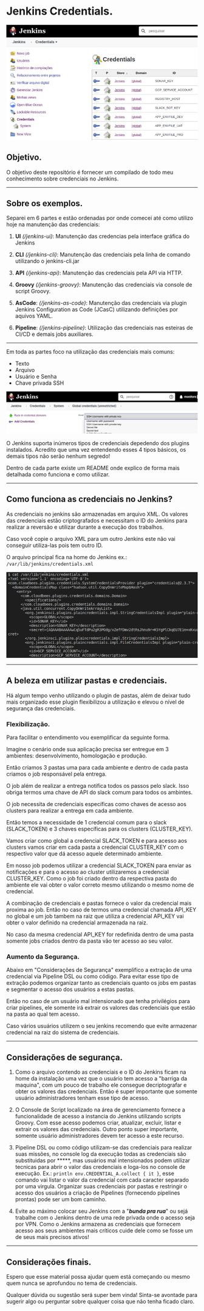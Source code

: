 # Jenkins Credentials.

![Jenkins](assets/credentials.png)

## Objetivo.

O objetivo deste repositório é fornecer um compilado de todo meu conhecimento sobre credenciais no Jenkins.

---

## Sobre os exemplos.

Separei em 6 partes e estão ordenadas por onde comecei até como utilizo hoje na manutenção das credenciais:

1. **UI** *(/jenkins-ui)*:
Manutenção das credencias pela interface gráfica do Jenkins

2. **CLI** *(/jenkins-cli)*: Manutenção das credenciais pela linha de comando utilizando o jenkins-cli.jar

3. **API** *(/jenkins-api)*: Manutenção das credenciais pela API via HTTP.

4. **Groovy** *(/jenkins-groovy)*: Manutenção das credenciais via console de script Groovy.

5. **AsCode**: *(/jenkins-as-code)*: Manutenção das credenciais via plugin Jenkins Configuration as Code (JCasC) utilizando definições por aquivos YAML.

6. **Pipeline**: *(/jenkins-pipeline)*: Utilização das credenciais nas esteiras de CI/CD e demais jobs auxiliares.

---

Em toda as partes foco na utilização das credenciais mais comuns:

- Texto
- Arquivo
- Usuário e Senha
- Chave privada SSH

![Jenkins](assets/credentials_types.png)

O Jenkins suporta inúmeros tipos de credenciais depedendo dos plugins instalados. Acredito que uma vez entendendo esses 4 tipos básicos, os demais tipos não serão nenhum segredo!

Dentro de cada parte existe um README onde explico de forma mais detalhada como funciona e como utilizar.

---

## Como funciona as credenciais no Jenkins?

As credenciais no jenkins são armazenadas em arquivo XML. Os valores das credenciais estão criptografados e necessitam o ID do Jenkins para realizar a reversão e utilizar durante a execução dos trabalhos.

Caso você copie o arquivo XML para um outro Jenkins este não vai conseguir utiliza-las pois tem outro ID.

O arquivo principal fica na home do Jenkins ex.: `/var/lib/jenkins/credentials.xml`

![Jenkins](assets/credentials_xml.png)

---

## A beleza em utilizar pastas e credenciais.

Há algum tempo venho utilizando o plugin de pastas, além de deixar tudo mais organizado esse plugin flexibilizou a utilização e elevou o nível de segurança das credenciais.

### Flexibilização.

Para facilitar o entendimento vou exemplificar da seguinte forma. 

Imagine o cenário onde sua aplicação precisa ser entregue em 3 ambientes: desenvolvimento, homologação e produção. 

Então criamos 3 pastas uma para cada ambiente e dentro de cada pasta criamos o job responsável pela entrega.

O job além de realizar a entrega notifica todos os passos pelo slack. Isso obriga termos uma chave de API do slack comum para todos os ambintes.

O job necessita de credenciais específicas como chaves de acesso aos clusters para realizar a entrega em cada ambiente.

Então temos a necessidade de 1 credencial comum para o slack (SLACK_TOKEN) e 3 chaves específicas para os clusters (CLUSTER_KEY).

Vamos criar como global a credencial SLACK_TOKEN e para acesso aos clusters vamos criar em cada pasta a credencial CLUSTER_KEY com o respectivo valor que dá acesso aquele determinado ambiente.

Em nosso job podemos utilizar a credencial SLACK_TOKEN para enviar as notificações e para o acesso ao cluster utilizaremos a credencial CLUSTER_KEY. Como o job foi criado dentro da respectiva pasta do ambiente ele vai obter o valor correto mesmo utilizando o mesmo nome de credencial.

A combinação de credenciais e pastas fornece o valor da credencial mais proxima ao job. Então no caso de termos uma credencial chamada API_KEY no global e um job tambem na raiz que utiliza a credencial API_KEY vai obter o valor definido na credencial armazenada na raiz.

No caso da mesma credencial API_KEY for redefinida dentro de uma pasta somente jobs criados dentro da pasta vão ter acesso ao seu valor.

### Aumento da Segurança.

Abaixo em "Considerações de Segurança" exemplifico a extração de uma credencial via Pipeline DSL ou como código. Para evitar esse tipo de extração podemos organizar tanto as credenciais quanto os jobs em pastas e segmentar o acesso dos usuários a estas pastas.

Então no caso de um usuário mal intensionado que tenha privilégios para criar pipelines, ele somente irá extrair os valores das credenciais que estão na pasta ao qual tem acesso.

Caso vários usuários utilizem o seu jenkins recomendo que evite armazenar credencial na raiz do sistema de credenciais.

---

## Considerações de segurança.

1. Como o arquivo contendo as credenciais e o ID do Jenkins ficam na home da instalação uma vez que o usuário tem acesso a "barriga da maquina", com um pouco de trabalho ele consegue decriptografar e obter os valores das credenciais. Então é super importante que somente usuário administradores tenham esse tipo de acesso.

2. O Console de Script localizado na área de gerenciamento fornece a funcionalidade de acesso a instancia do Jenkins utilizando scripts Groovy. Com esse acesso podemos criar, atualizar, excluir, listar e extrair os valores das credenciais. Outro ponto super importante, somente usuário administradores devem ter acesso a este recurso.

3. Pipeline DSL ou como código utilizam-se das credenciais para realizar suas missões, no console log da execução todas as credenciais são substituidas por *****, mas usuários mal intensionados podem utilizar tecnicas para abrir o valor das credenciais e loga-los no console de execução. Ex.: `println env.CREDENTIAL_A.collect { it }`, esse comando vai listar o valor da credencial com cada caracter separado por uma virgula. Organizar suas credenciais por pastas e restringir o acesso dos usuários a criação de Pipelines (fornecendo pipelines prontas) pode ser um bom caminho.

4. Evite ao máximo colocar seu Jenkins com a "***bunda pra rua***" ou sejá trabalhe com o Jenkins dentro de uma rede privada onde o acesso seja por VPN. Como o Jenkins armazena as credenciais que fornecem acesso aos seus ambientes mais críticos cuide dele como se fosse um de seus mais precisos ativos!

---

## Considerações finais.

Espero que esse material possa ajudar quem está começando ou mesmo quem nunca se aprofundou no tema de credenciais.

Qualquer dúvida ou sugestão será super bem vinda! Sinta-se avontade para sugerir algo ou perguntar sobre qualquer coisa que não tenha ficado claro.
